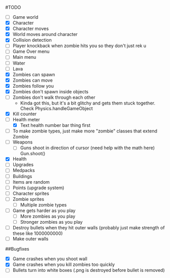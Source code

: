 #TODO
- [ ] Game world
- [x] Character
- [x] Character moves
- [x] World moves around character
- [x] Collision detection
- [ ] Player knockback when zombie hits you so they don't just rek u
- [ ] Game Over menu
- [ ] Main menu
- [ ] Water
- [ ] Lava
- [x] Zombies can spawn
- [x] Zombies can move
- [x] Zombies follow you
- [x] Zombies don't spawn inside objects
- [ ] Zombies don't walk through each other
    - Kinda got this, but it's a bit glitchy and gets them stuck together. Check Physics.handleGameObject
- [x] Kill counter
- [ ] Health meter
    - [x] Text health number bar thing first
- [ ] To make zombie types, just make more "zombie" classes that extend Zombie
- [ ] Weapons
    - [ ] Guns shoot in direction of cursor (need help with the math here) Gun.shoot()
- [x] Health
- [ ] Upgrades
- [ ] Medpacks
- [ ] Buildings
- [ ] Items are random
- [ ] Points (upgrade system)
- [ ] Character sprites
- [ ] Zombie sprites
    - [ ] Multiple zombie types
- [ ] Game gets harder as you play
    - [ ] More zombies as you play
    - [ ] Stronger zombies as you play
- [ ] Destroy bullets when they hit outer walls (probably just make strength of these like 1000000000)
- [ ] Make outer walls

##Bugfixes
- [x] Game crashes when you shoot wall
- [x] Game crashes when you kill zombies too quickly
- [ ] Bullets turn into white boxes (.png is destroyed before bullet is removed)